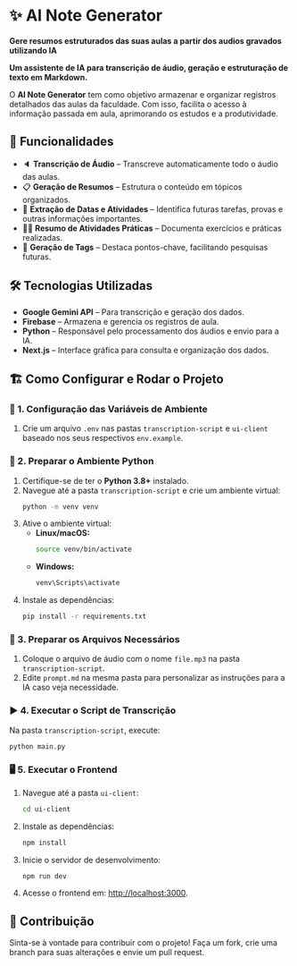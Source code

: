 # ✨ AI Note Generator

**Gere resumos estruturados das suas aulas a partir dos audios gravados utilizando IA**

**Um assistente de IA para transcrição de áudio, geração e estruturação de texto em Markdown.**

O **AI Note Generator** tem como objetivo armazenar e organizar registros detalhados das aulas da faculdade. Com isso, facilita o acesso à informação passada em aula, aprimorando os estudos e a produtividade.

## 🚀 Funcionalidades

- 🔈 **Transcrição de Áudio** – Transcreve automaticamente todo o áudio das aulas.
- 📋 **Geração de Resumos** – Estrutura o conteúdo em tópicos organizados.
- 📅 **Extração de Datas e Atividades** – Identifica futuras tarefas, provas e outras informações importantes.
- 🧑‍💻 **Resumo de Atividades Práticas** – Documenta exercícios e práticas realizadas.
- 📎 **Geração de Tags** – Destaca pontos-chave, facilitando pesquisas futuras.



## 🛠 Tecnologias Utilizadas

- **Google Gemini API** – Para transcrição e geração dos dados.
- **Firebase** – Armazena e gerencia os registros de aula.
- **Python** – Responsável pelo processamento dos áudios e envio para a IA.
- **Next.js** – Interface gráfica para consulta e organização dos dados.


## 🏗 Como Configurar e Rodar o Projeto

### 🔧 1. Configuração das Variáveis de Ambiente

1. Crie um arquivo `.env` nas pastas `transcription-script` e `ui-client` baseado nos seus respectivos `env.example`.



### 🐍 2. Preparar o Ambiente Python

1. Certifique-se de ter o **Python 3.8+** instalado.
2. Navegue até a pasta `transcription-script` e crie um ambiente virtual:
   ```bash
   python -m venv venv
   ```
3. Ative o ambiente virtual:
   - **Linux/macOS:**
     ```bash
     source venv/bin/activate
     ```
   - **Windows:**
     ```bash
     venv\Scripts\activate
     ```
4. Instale as dependências:
   ```bash
   pip install -r requirements.txt
   ```



### 📂 3. Preparar os Arquivos Necessários

1. Coloque o arquivo de áudio com o nome `file.mp3` na pasta `transcription-script`.
2. Edite `prompt.md` na mesma pasta para personalizar as instruções para a IA caso veja necessidade.



### ▶ 4. Executar o Script de Transcrição

Na pasta `transcription-script`, execute:
```bash
python main.py
```


### 🖥 5. Executar o Frontend

1. Navegue até a pasta `ui-client`:
   ```bash
   cd ui-client
   ```
2. Instale as dependências:
   ```bash
   npm install
   ```
3. Inicie o servidor de desenvolvimento:
   ```bash
   npm run dev
   ```
4. Acesse o frontend em: [http://localhost:3000](http://localhost:3000).


## 📌 Contribuição

Sinta-se à vontade para contribuir com o projeto! Faça um fork, crie uma branch para suas alterações e envie um pull request.



